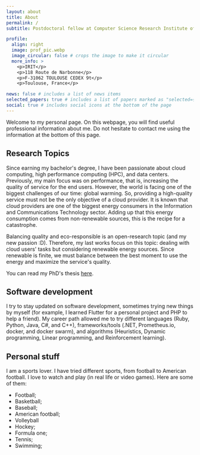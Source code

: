 ```yaml
---
layout: about
title: About
permalink: /
subtitle: Postdoctoral fellow at Computer Science Research Institute of Toulouse (IRIT). 

profile:
  align: right
  image: prof_pic.webp
  image_circular: false # crops the image to make it circular
  more_info: >
    <p>IRIT</p>
    <p>118 Route de Narbonne</p>
    <p>F-31062 TOULOUSE CEDEX 9t</p>
    <p>Toulouse, France</p>

news: false # includes a list of news items
selected_papers: true # includes a list of papers marked as "selected={true}"
social: true # includes social icons at the bottom of the page
---
```


Welcome to my personal page. On this webpage, you will find useful professional information about me. Do not hesitate to contact me using the information at the bottom of this page.

## Research Topics
Since earning my bachelor's degree, I have been passionate about cloud computing, high performance computing (HPC), and data centers. Previously, my main focus was on performance, that is, increasing the quality of service for the end users. However, the world is facing one of the biggest challenges of our time: global warming. So, providing a high-quality service must not be the only objective of a cloud provider. It is known that cloud providers are one of the biggest energy consumers in the Information and Communications Technology sector. Adding up that this energy consumption comes from non-renewable sources, this is the recipe for a catastrophe.

Balancing quality and eco-responsible is an open-research topic (and my new passion :D). Therefore, my last works focus on this topic: dealing with cloud users' tasks but considering renewable energy sources. Since renewable is finite, we must balance between the best moment to use the energy and maximize the service's quality.

You can read my PhD's thesis [here](https://theses.hal.science/tel-04361471).

## Software development
I try to stay updated on software development, sometimes trying new things by myself (for example, I learned Flutter for a personal project and PHP to help a friend). My career path allowed me to try different languages (Ruby, Python, Java, C#, and C++), frameworks/tools (.NET, Prometheus.io, docker, and docker swarm), and algorithms (Heuristics, Dynamic programming, Linear programming, and Reinforcement learning).

## Personal stuff
I am a sports lover. I have tried different sports, from football to American football. I love to watch and play (in real life or video games). Here are some of them:
- Football;
- Basketball;
- Baseball;
- American football;
- Volleyball
- Hockey;
- Formula one;
- Tennis;
- Swimming;